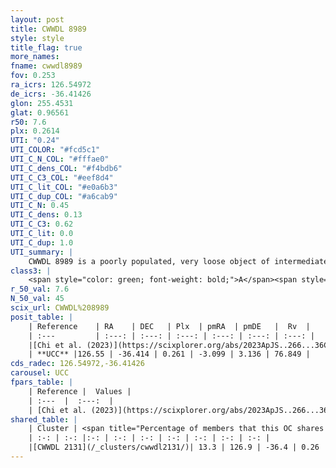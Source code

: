 ```yaml
---
layout: post
title: CWWDL 8989
style: style
title_flag: true
more_names: 
fname: cwwdl8989
fov: 0.253
ra_icrs: 126.54972
de_icrs: -36.41426
glon: 255.4531
glat: 0.96561
r50: 7.6
plx: 0.2614
UTI: "0.24"
UTI_COLOR: "#fcd5c1"
UTI_C_N_COL: "#fffae0"
UTI_C_dens_COL: "#f4bdb6"
UTI_C_C3_COL: "#eef8d4"
UTI_C_lit_COL: "#e0a6b3"
UTI_C_dup_COL: "#a6cab9"
UTI_C_N: 0.45
UTI_C_dens: 0.13
UTI_C_C3: 0.62
UTI_C_lit: 0.0
UTI_C_dup: 1.0
UTI_summary: |
    CWWDL 8989 is a poorly populated, very loose object of intermediate C3 quality. It was recently reported in the literature.<br><br>This object shares a small percentage of members with at least one entry reported in the same catalogue.
class3: |
    <span style="color: green; font-weight: bold;">A</span><span style="color: red; font-weight: bold;">C</span>
r_50_val: 7.6
N_50_val: 45
scix_url: CWWDL%208989
posit_table: |
    | Reference    | RA    | DEC   | Plx  | pmRA  | pmDE   |  Rv  |
    | :---         | :---: | :---: | :---: | :---: | :---: | :---: |
    |[Chi et al. (2023)](https://scixplorer.org/abs/2023ApJS..266...36C) | 126.538 | -36.406 | 0.268 | -3.116 | 3.033 | 63.01 |
    | **UCC** |126.55 | -36.414 | 0.261 | -3.099 | 3.136 | 76.849 | 
cds_radec: 126.54972,-36.41426
carousel: UCC
fpars_table: |
    | Reference |  Values |
    | :---  |  :---:  |
    | [Chi et al. (2023)](https://scixplorer.org/abs/2023ApJS..266...36C) | `logAge=7.76, Z=0.07` |
shared_table: |
    | Cluster | <span title="Percentage of members that this OC shares with the ones listed">%</span>   | RA   | DEC   | Plx   | pmRA  | pmDE  | Rv | UTI |
    | :-: | :-: |:-: | :-: | :-: | :-: | :-: | :-: | :-: |
    |[CWWDL 2131](/_clusters/cwwdl2131/)| 13.3 | 126.9 | -36.4 | 0.26 | -3.04 | 3.09 | 59.35 |0.03 |
---
```

